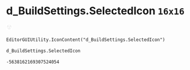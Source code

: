 # d_BuildSettings.SelectedIcon `16x16`
<img src="/img/d_BuildSettings.SelectedIcon.png" width=16 height=16>

``` CSharp
EditorGUIUtility.IconContent("d_BuildSettings.SelectedIcon")
```
```
d_BuildSettings.SelectedIcon
```
```
-5638162169307524054
```
